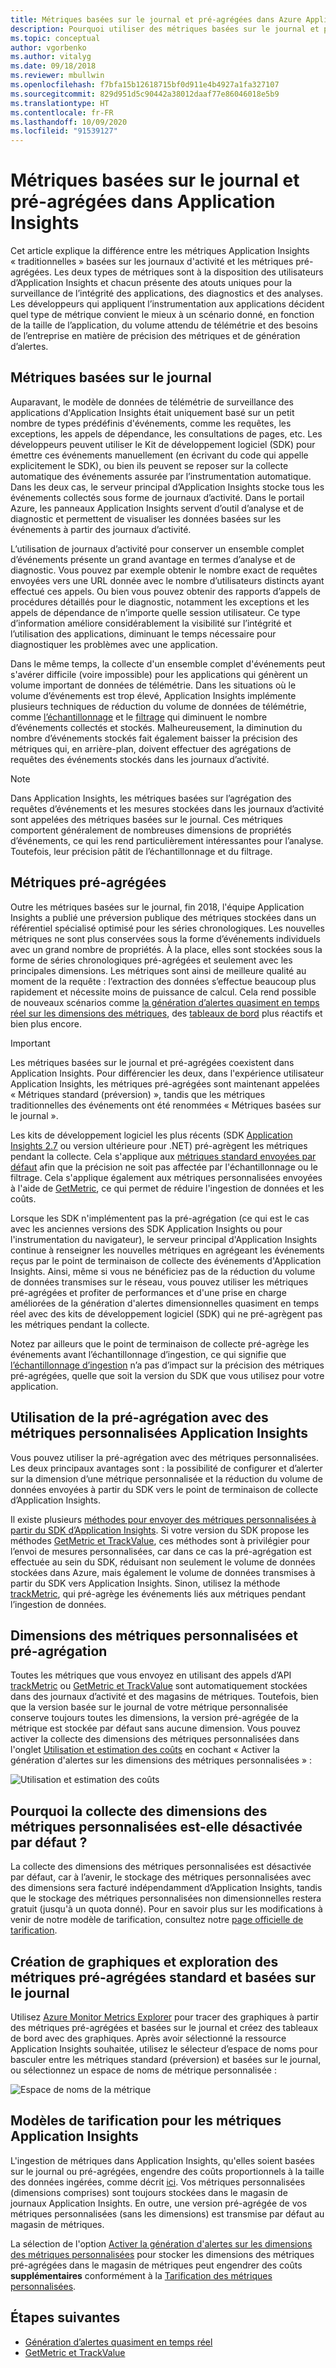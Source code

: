 ```yaml
---
title: Métriques basées sur le journal et pré-agrégées dans Azure Application Insights | Microsoft Docs
description: Pourquoi utiliser des métriques basées sur le journal et pré-agrégées dans Azure Application Insights
ms.topic: conceptual
author: vgorbenko
ms.author: vitalyg
ms.date: 09/18/2018
ms.reviewer: mbullwin
ms.openlocfilehash: f7bfa15b12618715bf0d911e4b4927a1fa327107
ms.sourcegitcommit: 829d951d5c90442a38012daaf77e86046018e5b9
ms.translationtype: HT
ms.contentlocale: fr-FR
ms.lasthandoff: 10/09/2020
ms.locfileid: "91539127"
---
```

# <a name="log-based-and-pre-aggregated-metrics-in-application-insights"></a>Métriques basées sur le journal et pré-agrégées dans Application Insights

Cet article explique la différence entre les métriques Application Insights « traditionnelles » basées sur les journaux d'activité et les métriques pré-agrégées. Les deux types de métriques sont à la disposition des utilisateurs d’Application Insights et chacun présente des atouts uniques pour la surveillance de l’intégrité des applications, des diagnostics et des analyses. Les développeurs qui appliquent l’instrumentation aux applications décident quel type de métrique convient le mieux à un scénario donné, en fonction de la taille de l’application, du volume attendu de télémétrie et des besoins de l’entreprise en matière de précision des métriques et de génération d’alertes.

## <a name="log-based-metrics"></a>Métriques basées sur le journal

Auparavant, le modèle de données de télémétrie de surveillance des applications d'Application Insights était uniquement basé sur un petit nombre de types prédéfinis d'événements, comme les requêtes, les exceptions, les appels de dépendance, les consultations de pages, etc. Les développeurs peuvent utiliser le Kit de développement logiciel (SDK) pour émettre ces événements manuellement (en écrivant du code qui appelle explicitement le SDK), ou bien ils peuvent se reposer sur la collecte automatique des événements assurée par l’instrumentation automatique. Dans les deux cas, le serveur principal d’Application Insights stocke tous les événements collectés sous forme de journaux d’activité. Dans le portail Azure, les panneaux Application Insights servent d’outil d’analyse et de diagnostic et permettent de visualiser les données basées sur les événements à partir des journaux d’activité.

L’utilisation de journaux d’activité pour conserver un ensemble complet d’événements présente un grand avantage en termes d’analyse et de diagnostic. Vous pouvez par exemple obtenir le nombre exact de requêtes envoyées vers une URL donnée avec le nombre d’utilisateurs distincts ayant effectué ces appels. Ou bien vous pouvez obtenir des rapports d’appels de procédures détaillés pour le diagnostic, notamment les exceptions et les appels de dépendance de n’importe quelle session utilisateur. Ce type d’information améliore considérablement la visibilité sur l’intégrité et l’utilisation des applications, diminuant le temps nécessaire pour diagnostiquer les problèmes avec une application.

Dans le même temps, la collecte d'un ensemble complet d'événements peut s'avérer difficile (voire impossible) pour les applications qui génèrent un volume important de données de télémétrie. Dans les situations où le volume d’événements est trop élevé, Application Insights implémente plusieurs techniques de réduction du volume de données de télémétrie, comme [l’échantillonnage](./sampling.md) et le [filtrage](./api-filtering-sampling.md) qui diminuent le nombre d’événements collectés et stockés. Malheureusement, la diminution du nombre d’événements stockés fait également baisser la précision des métriques qui, en arrière-plan, doivent effectuer des agrégations de requêtes des événements stockés dans les journaux d’activité.

> [!NOTE]
> Dans Application Insights, les métriques basées sur l’agrégation des requêtes d’événements et les mesures stockées dans les journaux d’activité sont appelées des métriques basées sur le journal. Ces métriques comportent généralement de nombreuses dimensions de propriétés d’événements, ce qui les rend particulièrement intéressantes pour l’analyse. Toutefois, leur précision pâtit de l’échantillonnage et du filtrage.

## <a name="pre-aggregated-metrics"></a>Métriques pré-agrégées

Outre les métriques basées sur le journal, fin 2018, l'équipe Application Insights a publié une préversion publique des métriques stockées dans un référentiel spécialisé optimisé pour les séries chronologiques. Les nouvelles métriques ne sont plus conservées sous la forme d’événements individuels avec un grand nombre de propriétés. À la place, elles sont stockées sous la forme de séries chronologiques pré-agrégées et seulement avec les principales dimensions. Les métriques sont ainsi de meilleure qualité au moment de la requête : l’extraction des données s’effectue beaucoup plus rapidement et nécessite moins de puissance de calcul. Cela rend possible de nouveaux scénarios comme [la génération d’alertes quasiment en temps réel sur les dimensions des métriques](../platform/alerts-metric-near-real-time.md), des [tableaux de bord](./overview-dashboard.md) plus réactifs et bien plus encore.

> [!IMPORTANT]
> Les métriques basées sur le journal et pré-agrégées coexistent dans Application Insights. Pour différencier les deux, dans l'expérience utilisateur Application Insights, les métriques pré-agrégées sont maintenant appelées « Métriques standard (préversion) », tandis que les métriques traditionnelles des événements ont été renommées « Métriques basées sur le journal ».

Les kits de développement logiciel les plus récents (SDK [Application Insights 2.7](https://www.nuget.org/packages/Microsoft.ApplicationInsights/2.7.2) ou version ultérieure pour .NET) pré-agrègent les métriques pendant la collecte. Cela s'applique aux [métriques standard envoyées par défaut](../platform/metrics-supported.md#microsoftinsightscomponents) afin que la précision ne soit pas affectée par l'échantillonnage ou le filtrage. Cela s'applique également aux métriques personnalisées envoyées à l'aide de [GetMetric](./api-custom-events-metrics.md#getmetric), ce qui permet de réduire l'ingestion de données et les coûts.

Lorsque les SDK n'implémentent pas la pré-agrégation (ce qui est le cas avec les anciennes versions des SDK Application Insights ou pour l'instrumentation du navigateur), le serveur principal d'Application Insights continue à renseigner les nouvelles métriques en agrégeant les événements reçus par le point de terminaison de collecte des événements d'Application Insights. Ainsi, même si vous ne bénéficiez pas de la réduction du volume de données transmises sur le réseau, vous pouvez utiliser les métriques pré-agrégées et profiter de performances et d'une prise en charge améliorées de la génération d'alertes dimensionnelles quasiment en temps réel avec des kits de développement logiciel (SDK) qui ne pré-agrègent pas les métriques pendant la collecte.

Notez par ailleurs que le point de terminaison de collecte pré-agrège les événements avant l’échantillonnage d’ingestion, ce qui signifie que [l’échantillonnage d’ingestion](./sampling.md) n’a pas d’impact sur la précision des métriques pré-agrégées, quelle que soit la version du SDK que vous utilisez pour votre application.  

## <a name="using-pre-aggregation-with-application-insights-custom-metrics"></a>Utilisation de la pré-agrégation avec des métriques personnalisées Application Insights

Vous pouvez utiliser la pré-agrégation avec des métriques personnalisées. Les deux principaux avantages sont : la possibilité de configurer et d’alerter sur la dimension d’une métrique personnalisée et la réduction du volume de données envoyées à partir du SDK vers le point de terminaison de collecte d’Application Insights.

Il existe plusieurs [méthodes pour envoyer des métriques personnalisées à partir du SDK d’Application Insights](./api-custom-events-metrics.md). Si votre version du SDK propose les méthodes [GetMetric et TrackValue](./api-custom-events-metrics.md#getmetric), ces méthodes sont à privilégier pour l’envoi de mesures personnalisées, car dans ce cas la pré-agrégation est effectuée au sein du SDK, réduisant non seulement le volume de données stockées dans Azure, mais également le volume de données transmises à partir du SDK vers Application Insights. Sinon, utilisez la méthode [trackMetric](./api-custom-events-metrics.md#trackmetric), qui pré-agrège les événements liés aux métriques pendant l’ingestion de données.

## <a name="custom-metrics-dimensions-and-pre-aggregation"></a>Dimensions des métriques personnalisées et pré-agrégation

Toutes les métriques que vous envoyez en utilisant des appels d’API [trackMetric](./api-custom-events-metrics.md#trackmetric) ou [GetMetric et TrackValue](./api-custom-events-metrics.md#getmetric) sont automatiquement stockées dans des journaux d’activité et des magasins de métriques. Toutefois, bien que la version basée sur le journal de votre métrique personnalisée conserve toujours toutes les dimensions, la version pré-agrégée de la métrique est stockée par défaut sans aucune dimension. Vous pouvez activer la collecte des dimensions des métriques personnalisées dans l'onglet [Utilisation et estimation des coûts](./pricing.md) en cochant « Activer la génération d'alertes sur les dimensions des métriques personnalisées » : 

![Utilisation et estimation des coûts](./media/pre-aggregated-metrics-log-metrics/001-cost.png)

## <a name="why-is-collection-of-custom-metrics-dimensions-turned-off-by-default"></a>Pourquoi la collecte des dimensions des métriques personnalisées est-elle désactivée par défaut ?

La collecte des dimensions des métriques personnalisées est désactivée par défaut, car à l’avenir, le stockage des métriques personnalisées avec des dimensions sera facturé indépendamment d’Application Insights, tandis que le stockage des métriques personnalisées non dimensionnelles restera gratuit (jusqu'à un quota donné). Pour en savoir plus sur les modifications à venir de notre modèle de tarification, consultez notre [page officielle de tarification](https://azure.microsoft.com/pricing/details/monitor/).

## <a name="creating-charts-and-exploring-log-based-and-standard-pre-aggregated-metrics"></a>Création de graphiques et exploration des métriques pré-agrégées standard et basées sur le journal

Utilisez [Azure Monitor Metrics Explorer](../platform/metrics-getting-started.md) pour tracer des graphiques à partir des métriques pré-agrégées et basées sur le journal et créez des tableaux de bord avec des graphiques. Après avoir sélectionné la ressource Application Insights souhaitée, utilisez le sélecteur d’espace de noms pour basculer entre les métriques standard (préversion) et basées sur le journal, ou sélectionnez un espace de noms de métrique personnalisée :

![Espace de noms de la métrique](./media/pre-aggregated-metrics-log-metrics/002-metric-namespace.png)

## <a name="pricing-models-for-application-insights-metrics"></a>Modèles de tarification pour les métriques Application Insights

L'ingestion de métriques dans Application Insights, qu'elles soient basées sur le journal ou pré-agrégées, engendre des coûts proportionnels à la taille des données ingérées, comme décrit [ici](./pricing.md#pricing-model). Vos métriques personnalisées (dimensions comprises) sont toujours stockées dans le magasin de journaux Application Insights. En outre, une version pré-agrégée de vos métriques personnalisées (sans les dimensions) est transmise par défaut au magasin de métriques.

La sélection de l'option [Activer la génération d'alertes sur les dimensions des métriques personnalisées](#custom-metrics-dimensions-and-pre-aggregation) pour stocker les dimensions des métriques pré-agrégées dans le magasin de métriques peut engendrer des coûts **supplémentaires** conformément à la [Tarification des métriques personnalisées](https://azure.microsoft.com/pricing/details/monitor/).

## <a name="next-steps"></a>Étapes suivantes

* [Génération d’alertes quasiment en temps réel](../platform/alerts-metric-near-real-time.md)
* [GetMetric et TrackValue](./api-custom-events-metrics.md#getmetric)
